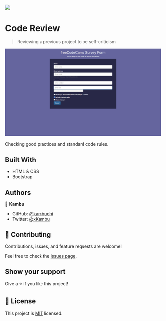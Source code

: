 ![](https://img.shields.io/badge/Microverse-blueviolet)

# Code Review
> Reviewing a previous project to be self-criticism

![screenshot](./app_screenshot.png)

Checking good practices and standard code rules.

## Built With

- HTML & CSS
- Bootstrap


## Authors

👤 **Kambu**


- GitHub: [@kambuchi](https://github.com/kambuchi)
- Twitter: [@xKambu](https://twitter.com/xKambu)


## 🤝 Contributing

Contributions, issues, and feature requests are welcome!

Feel free to check the [issues page](../../issues/).

## Show your support

Give a ⭐️ if you like this project!


## 📝 License

This project is [MIT](./MIT.md) licensed.

